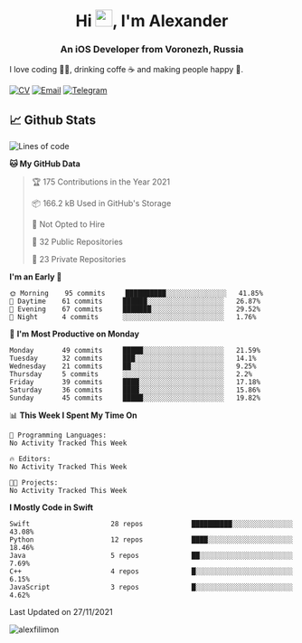 <h1 align="center">Hi <img src="https://raw.githubusercontent.com/MartinHeinz/MartinHeinz/master/wave.gif" width="30px">, I'm Alexander</h1>
<h3 align="center">An iOS Developer from Voronezh, Russia</h3>

I love coding 👨‍💻, drinking coffe ☕️ and making people happy 🎊.

[![CV](https://img.shields.io/badge/CV-Александр%20Филимонов-14b420)](http://alexfilimon.github.io/)
[![Email](https://img.shields.io/badge/Email-as.filimonov@mail.ru-f39f37)](mailto:as.filimonov@mail.ru)
[![Telegram](https://img.shields.io/badge/Telegram-alexfilimon-1686b1)](https://t.me/alexfilimon)

## 📈 Github Stats

<!--START_SECTION:waka-->
![Lines of code](https://img.shields.io/badge/From%20Hello%20World%20I%27ve%20Written-394338%20lines%20of%20code-blue)

**🐱 My GitHub Data** 

> 🏆 175 Contributions in the Year 2021
 > 
> 📦 166.2 kB Used in GitHub's Storage 
 > 
> 🚫 Not Opted to Hire
 > 
> 📜 32 Public Repositories 
 > 
> 🔑 23 Private Repositories  
 > 
**I'm an Early 🐤** 

```text
🌞 Morning    95 commits     ██████████░░░░░░░░░░░░░░░   41.85% 
🌆 Daytime    61 commits     ██████░░░░░░░░░░░░░░░░░░░   26.87% 
🌃 Evening    67 commits     ███████░░░░░░░░░░░░░░░░░░   29.52% 
🌙 Night      4 commits      ░░░░░░░░░░░░░░░░░░░░░░░░░   1.76%

```
📅 **I'm Most Productive on Monday** 

```text
Monday       49 commits     █████░░░░░░░░░░░░░░░░░░░░   21.59% 
Tuesday      32 commits     ███░░░░░░░░░░░░░░░░░░░░░░   14.1% 
Wednesday    21 commits     ██░░░░░░░░░░░░░░░░░░░░░░░   9.25% 
Thursday     5 commits      ░░░░░░░░░░░░░░░░░░░░░░░░░   2.2% 
Friday       39 commits     ████░░░░░░░░░░░░░░░░░░░░░   17.18% 
Saturday     36 commits     ████░░░░░░░░░░░░░░░░░░░░░   15.86% 
Sunday       45 commits     █████░░░░░░░░░░░░░░░░░░░░   19.82%

```


📊 **This Week I Spent My Time On** 

```text
💬 Programming Languages: 
No Activity Tracked This Week

🔥 Editors: 
No Activity Tracked This Week

🐱‍💻 Projects: 
No Activity Tracked This Week

```

**I Mostly Code in Swift** 

```text
Swift                    28 repos            ██████████░░░░░░░░░░░░░░░   43.08% 
Python                   12 repos            ████░░░░░░░░░░░░░░░░░░░░░   18.46% 
Java                     5 repos             ██░░░░░░░░░░░░░░░░░░░░░░░   7.69% 
C++                      4 repos             █░░░░░░░░░░░░░░░░░░░░░░░░   6.15% 
JavaScript               3 repos             █░░░░░░░░░░░░░░░░░░░░░░░░   4.62%

```



 Last Updated on 27/11/2021
<!--END_SECTION:waka-->

<img align="center" src="https://github-readme-stats.vercel.app/api?username=alexfilimon&show_icons=true" alt="alexfilimon" />
